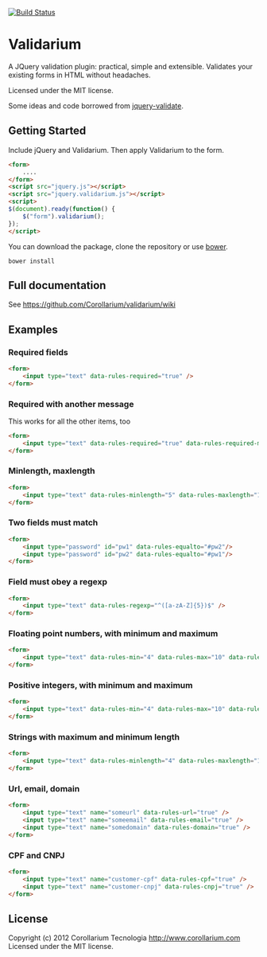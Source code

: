 [![Build Status](https://travis-ci.org/Corollarium/validarium.svg?branch=master)](https://travis-ci.org/Corollarium/validarium)

Validarium
==========

A JQuery validation plugin: practical, simple and extensible. Validates your existing forms in HTML without headaches.

Licensed under the MIT license.

Some ideas and code borrowed from [jquery-validate](https://github.com/jzaefferer/jquery-validation/).

## Getting Started

Include jQuery and Validarium. Then apply Validarium to the form.

```html
<form>
	....
</form>
<script src="jquery.js"></script>
<script src="jquery.validarium.js"></script>
<script>
$(document).ready(function() {
	$("form").validarium();
});
</script>
```

You can download the package, clone the repository or use [bower](http://bower.io/).

```
bower install
```
 
## Full documentation

See https://github.com/Corollarium/validarium/wiki

## Examples

### Required fields

```html
<form>
	<input type="text" data-rules-required="true" />
</form>
```

### Required with another message

This works for all the other items, too

```html
<form>
	<input type="text" data-rules-required="true" data-rules-required-message="My message here" />
</form>
```

### Minlength, maxlength

```html
<form>
	<input type="text" data-rules-minlength="5" data-rules-maxlength="10" />
</form>
```

### Two fields must match
```html
<form>
	<input type="password" id="pw1" data-rules-equalto="#pw2"/>
	<input type="password" id="pw2" data-rules-equalto="#pw1"/>
</form>
```

### Field must obey a regexp
```html
<form>
	<input type="text" data-rules-regexp="^([a-zA-Z]{5})$" />
</form>
```

### Floating point numbers, with minimum and maximum
```html
<form>
	<input type="text" data-rules-min="4" data-rules-max="10" data-rules-number="true" />
</form>
```

### Positive integers, with minimum and maximum
```html
<form>
	<input type="text" data-rules-min="4" data-rules-max="10" data-rules-digits="true" />
</form>
```

### Strings with maximum and minimum length
```html
<form>
	<input type="text" data-rules-minlength="4" data-rules-maxlength="10" />
</form>
```

### Url, email, domain
```html
<form>
	<input type="text" name="someurl" data-rules-url="true" />
	<input type="text" name="someemail" data-rules-email="true" />
	<input type="text" name="somedomain" data-rules-domain="true" />
</form>
```

### CPF and CNPJ
```html
<form>
	<input type="text" name="customer-cpf" data-rules-cpf="true" />
	<input type="text" name="customer-cnpj" data-rules-cnpj="true" />
</form>
```

## License
Copyright (c) 2012 Corollarium Tecnologia http://www.corollarium.com
Licensed under the MIT license.
